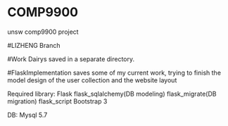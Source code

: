 # COMP9900
unsw comp9900 project

#LIZHENG Branch

#Work Dairys
saved in a separate directory.


#FlaskImplementation
saves some of my current work, trying to finish the model design of the user collection and the website layout

Required library:
Flask
flask_sqlalchemy(DB modeling)
flask_migrate(DB migration)
flask_script
Bootstrap 3

DB:
Mysql 5.7